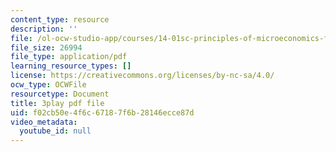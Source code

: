 ```yaml
---
content_type: resource
description: ''
file: /ol-ocw-studio-app/courses/14-01sc-principles-of-microeconomics-fall-2011/f02cb50e4f6c67187f6b28146ecce87d_xqmb6D2CpRc.pdf
file_size: 26994
file_type: application/pdf
learning_resource_types: []
license: https://creativecommons.org/licenses/by-nc-sa/4.0/
ocw_type: OCWFile
resourcetype: Document
title: 3play pdf file
uid: f02cb50e-4f6c-6718-7f6b-28146ecce87d
video_metadata:
  youtube_id: null
---
```

